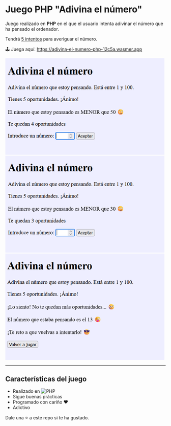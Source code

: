 # Juego PHP "Adivina el número"

Juego realizado en **PHP** en el que el usuario intenta adivinar el número que ha pensado el ordenador.

Tendrá <ins>5 intentos</ins> para averiguar el número.

🕹️ Juega aquí: https://adivina-el-numero-php-12c5a.wasmer.app

<img width="500px" src="img/captura_1.png">

<img width="500px" src="img/captura_2.png">

<img width="500px" src="img/captura_3.png">

---

## Características del juego

* Realizado en ![PHP](https://img.shields.io/badge/PHP-777BB4?logo=php&logoColor=white)
* Sigue buenas prácticas
* Programado con cariño ❤️
* Adictivo

Dale una ⭐ a este repo si te ha gustado.
